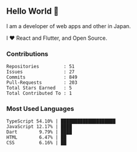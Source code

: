 ## Hello World 👋

I am a developer of web apps and other in Japan.

I ❤️ React and Flutter, and Open Source.

### Contributions

<!-- contributions start -->

    Repositories         : 51
    Issues               : 27
    Commits              : 849
    Pull-Requests        : 203
    Total Stars Earned   : 5
    Total Contributed To : 1

<!-- contributions end -->

### Most Used Languages

<!-- most-used-languages start -->

    TypeScript 54.10% | ████████████████████
    JavaScript 12.17% | ████
    Dart        9.79% | ████
    HTML        6.47% | ██
    CSS         6.16% | ██

<!-- most-used-languages end -->
